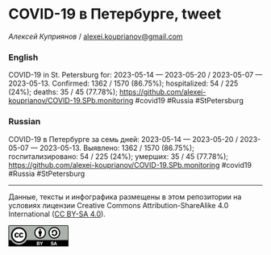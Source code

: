 COVID-19 в Петербурге, tweet
============================

*Алексей Куприянов* /
<a href="mailto:alexei.kouprianov@gmail.com" class="email">alexei.kouprianov@gmail.com</a>

### English

COVID-19 in St. Petersburg for: 2023-05-14 — 2023-05-20 / 2023-05-07 —
2023-05-13. Сonfirmed: 1362 / 1570 (86.75%); hospitalized: 54 / 225
(24%); deaths: 35 / 45 (77.78%);
<a href="https://github.com/alexei-kouprianov/COVID-19.SPb.monitoring" class="uri">https://github.com/alexei-kouprianov/COVID-19.SPb.monitoring</a>
\#covid19 \#Russia \#StPetersburg

### Russian

COVID-19 в Петербурге за семь дней: 2023-05-14 — 2023-05-20 / 2023-05-07
— 2023-05-13. Выявлено: 1362 / 1570 (86.75%); госпитализировано: 54 /
225 (24%); умерших: 35 / 45 (77.78%);
<a href="https://github.com/alexei-kouprianov/COVID-19.SPb.monitoring" class="uri">https://github.com/alexei-kouprianov/COVID-19.SPb.monitoring</a>
\#covid19 \#Russia \#StPetersburg

------------------------------------------------------------------------

Данные, тексты и инфографика размещены в этом репозитории на условиях
лицензии Creative Commons Attribution-ShareAlike 4.0 International ([CC
BY-SA 4.0](https://creativecommons.org/licenses/by-sa/4.0/)).

![](../misc/CC-BY-SA-icon.png "CC-BY-SA")
